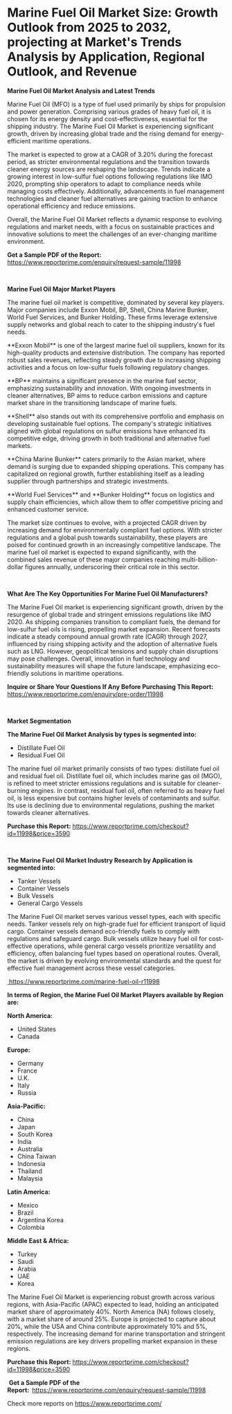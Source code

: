 <p><h1>Marine Fuel Oil Market Size: Growth Outlook from 2025 to 2032, projecting at Market's Trends Analysis by Application, Regional Outlook, and Revenue</h1></p><p><strong>Marine Fuel Oil Market Analysis and Latest Trends</strong></p>
<p><p>Marine Fuel Oil (MFO) is a type of fuel used primarily by ships for propulsion and power generation. Comprising various grades of heavy fuel oil, it is chosen for its energy density and cost-effectiveness, essential for the shipping industry. The Marine Fuel Oil Market is experiencing significant growth, driven by increasing global trade and the rising demand for energy-efficient maritime operations.</p><p>The market is expected to grow at a CAGR of 3.20% during the forecast period, as stricter environmental regulations and the transition towards cleaner energy sources are reshaping the landscape. Trends indicate a growing interest in low-sulfur fuel options following regulations like IMO 2020, prompting ship operators to adapt to compliance needs while managing costs effectively. Additionally, advancements in fuel management technologies and cleaner fuel alternatives are gaining traction to enhance operational efficiency and reduce emissions.</p><p>Overall, the Marine Fuel Oil Market reflects a dynamic response to evolving regulations and market needs, with a focus on sustainable practices and innovative solutions to meet the challenges of an ever-changing maritime environment.</p></p>
<p><strong>Get a Sample PDF of the Report:&nbsp;</strong> <a href="https://www.reportprime.com/enquiry/request-sample/11998?utm_campaign=3210&utm_medium=2&utm_source=Github&utm_content=ia&utm_term=17032025&utm_id=marine-fuel-oil">https://www.reportprime.com/enquiry/request-sample/11998</a></p>
<p>&nbsp;</p>
<p><strong>Marine Fuel Oil Major Market Players</strong></p>
<p><p>The marine fuel oil market is competitive, dominated by several key players. Major companies include Exxon Mobil, BP, Shell, China Marine Bunker, World Fuel Services, and Bunker Holding. These firms leverage extensive supply networks and global reach to cater to the shipping industry's fuel needs.</p><p>**Exxon Mobil** is one of the largest marine fuel oil suppliers, known for its high-quality products and extensive distribution. The company has reported robust sales revenues, reflecting steady growth due to increasing shipping activities and a focus on low-sulfur fuels following regulatory changes.</p><p>**BP** maintains a significant presence in the marine fuel sector, emphasizing sustainability and innovation. With ongoing investments in cleaner alternatives, BP aims to reduce carbon emissions and capture market share in the transitioning landscape of marine fuels.</p><p>**Shell** also stands out with its comprehensive portfolio and emphasis on developing sustainable fuel options. The company's strategic initiatives aligned with global regulations on sulfur emissions have enhanced its competitive edge, driving growth in both traditional and alternative fuel markets.</p><p>**China Marine Bunker** caters primarily to the Asian market, where demand is surging due to expanded shipping operations. This company has capitalized on regional growth, further establishing itself as a leading supplier through partnerships and strategic investments.</p><p>**World Fuel Services** and **Bunker Holding** focus on logistics and supply chain efficiencies, which allow them to offer competitive pricing and enhanced customer service.</p><p>The market size continues to evolve, with a projected CAGR driven by increasing demand for environmentally compliant fuel options. With stricter regulations and a global push towards sustainability, these players are poised for continued growth in an increasingly competitive landscape. The marine fuel oil market is expected to expand significantly, with the combined sales revenue of these major companies reaching multi-billion-dollar figures annually, underscoring their critical role in this sector.</p></p>
<p>&nbsp;</p>
<p><strong>What Are The Key Opportunities For Marine Fuel Oil Manufacturers?</strong></p>
<p><p>The Marine Fuel Oil market is experiencing significant growth, driven by the resurgence of global trade and stringent emissions regulations like IMO 2020. As shipping companies transition to compliant fuels, the demand for low-sulfur fuel oils is rising, propelling market expansion. Recent forecasts indicate a steady compound annual growth rate (CAGR) through 2027, influenced by rising shipping activity and the adoption of alternative fuels such as LNG. However, geopolitical tensions and supply chain disruptions may pose challenges. Overall, innovation in fuel technology and sustainability measures will shape the future landscape, emphasizing eco-friendly solutions in maritime operations.</p></p>
<p><strong>Inquire or Share Your Questions If Any Before Purchasing This Report:</strong> <a href="https://www.reportprime.com/enquiry/pre-order/11998?utm_campaign=3210&utm_medium=2&utm_source=Github&utm_content=ia&utm_term=17032025&utm_id=marine-fuel-oil">https://www.reportprime.com/enquiry/pre-order/11998</a></p>
<p>&nbsp;</p>
<p><strong>Market Segmentation</strong></p>
<p><strong>The Marine Fuel Oil Market Analysis by types is segmented into:</strong></p>
<p><ul><li>Distillate Fuel Oil</li><li>Residual Fuel Oil</li></ul></p>
<p><p>The marine fuel oil market primarily consists of two types: distillate fuel oil and residual fuel oil. Distillate fuel oil, which includes marine gas oil (MGO), is refined to meet stricter emissions regulations and is suitable for cleaner-burning engines. In contrast, residual fuel oil, often referred to as heavy fuel oil, is less expensive but contains higher levels of contaminants and sulfur. Its use is declining due to environmental regulations, pushing the market towards cleaner alternatives.</p></p>
<p><strong>Purchase this Report:&nbsp;</strong><a href="https://www.reportprime.com/checkout?id=11998&price=3590&utm_campaign=3210&utm_medium=2&utm_source=Github&utm_content=ia&utm_term=17032025&utm_id=marine-fuel-oil">https://www.reportprime.com/checkout?id=11998&price=3590</a></p>
<p>&nbsp;</p>
<p><strong>The Marine Fuel Oil Market Industry Research by Application is segmented into:</strong></p>
<p><ul><li>Tanker Vessels</li><li>Container Vessels</li><li>Bulk Vessels</li><li>General Cargo Vessels</li></ul></p>
<p><p>The Marine Fuel Oil market serves various vessel types, each with specific needs. Tanker vessels rely on high-grade fuel for efficient transport of liquid cargo. Container vessels demand eco-friendly fuels to comply with regulations and safeguard cargo. Bulk vessels utilize heavy fuel oil for cost-effective operations, while general cargo vessels prioritize versatility and efficiency, often balancing fuel types based on operational routes. Overall, the market is driven by evolving environmental standards and the quest for effective fuel management across these vessel categories.</p></p>
<p><a href="https://www.reportprime.com/marine-fuel-oil-r11998?utm_campaign=3210&utm_medium=2&utm_source=Github&utm_content=ia&utm_term=17032025&utm_id=marine-fuel-oil">&nbsp;https://www.reportprime.com/marine-fuel-oil-r11998</a></p>
<p><strong>In terms of Region, the Marine Fuel Oil Market Players available by Region are:</strong></p>
<p>
    <p> <strong> North America: </strong>
        <ul>
            <li>United States</li>
            <li>Canada</li>
        </ul>
        </p> 
    <p> <strong> Europe: </strong>
        <ul>
            <li>Germany</li>
            <li>France</li>
            <li>U.K.</li>
            <li>Italy</li>
            <li>Russia</li>
        </ul>
        </p> 
    <p> <strong> Asia-Pacific: </strong>
        <ul>
            <li>China</li>
            <li>Japan</li>
            <li>South Korea</li>
            <li>India</li>
            <li>Australia</li>
            <li>China Taiwan</li>
            <li>Indonesia</li>
            <li>Thailand</li>
            <li>Malaysia</li>
        </ul>
        </p> 
    <p> <strong> Latin America: </strong>
        <ul>
            <li>Mexico</li>
            <li>Brazil</li>
            <li>Argentina Korea</li>
            <li>Colombia</li>
        </ul>
        </p> 
    <p> <strong> Middle East & Africa: </strong>
        <ul>
            <li>Turkey</li>
            <li>Saudi</li>
            <li>Arabia</li>
            <li>UAE</li>
            <li>Korea</li>
        </ul>
    </p>
    </p>
<p><p>The Marine Fuel Oil Market is experiencing robust growth across various regions, with Asia-Pacific (APAC) expected to lead, holding an anticipated market share of approximately 40%. North America (NA) follows closely, with a market share of around 25%. Europe is projected to capture about 20%, while the USA and China contribute approximately 10% and 5%, respectively. The increasing demand for marine transportation and stringent emission regulations are key drivers propelling market expansion in these regions.</p></p>
<p><strong>Purchase this Report: </strong><a href="https://www.reportprime.com/checkout?id=11998&price=3590&utm_campaign=3210&utm_medium=2&utm_source=Github&utm_content=ia&utm_term=17032025&utm_id=marine-fuel-oil">https://www.reportprime.com/checkout?id=11998&price=3590</a></p>
<p>&nbsp;<strong>Get a Sample PDF of the Report:&nbsp;&nbsp;</strong><a href="https://www.reportprime.com/enquiry/request-sample/11998?utm_campaign=3210&utm_medium=2&utm_source=Github&utm_content=ia&utm_term=17032025&utm_id=marine-fuel-oil">https://www.reportprime.com/enquiry/request-sample/11998</a></p>
<p><strong></strong></p>
<p>Check more reports on <a href="https://www.reportprime.com/?utm_campaign=3210&utm_medium=2&utm_source=Github&utm_content=ia&utm_term=17032025&utm_id=marine-fuel-oil">https://www.reportprime.com/</a></p>
